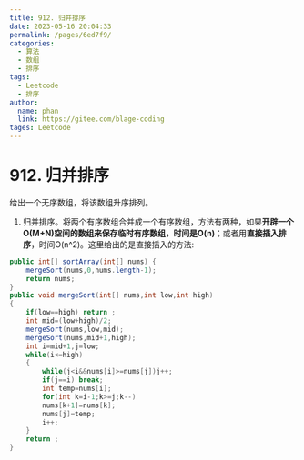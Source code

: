 ```yaml
---
title: 912. 归并排序
date: 2023-05-16 20:04:33
permalink: /pages/6ed7f9/
categories: 
  - 算法
  - 数组
  - 排序
tags: 
  - Leetcode
  - 排序
author: 
  name: phan
  link: https://gitee.com/blage-coding
tages: Leetcode
---
```

# 912. 归并排序

给出一个无序数组，将该数组升序排列。

1. 归并排序。将两个有序数组合并成一个有序数组，方法有两种，如果**开辟一个O(M+N)空间的数组来保存临时有序数组，时间是O(n)**；或者用**直接插入排序**，时间O(n^2)。这里给出的是直接插入的方法:

~~~java
public int[] sortArray(int[] nums) {
    mergeSort(nums,0,nums.length-1);
    return nums;
}
public void mergeSort(int[] nums,int low,int high)
{
    if(low==high) return ;
    int mid=(low+high)/2;
    mergeSort(nums,low,mid);
    mergeSort(nums,mid+1,high);
    int i=mid+1,j=low;
    while(i<=high)
    {
        while(j<i&&nums[i]>=nums[j])j++;
        if(j==i) break;
        int temp=nums[i];
        for(int k=i-1;k>=j;k--)
        nums[k+1]=nums[k];
        nums[j]=temp;
        i++;
    }
    return ;
}
~~~